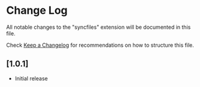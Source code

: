 # Change Log

All notable changes to the "syncfiles" extension will be documented in this file.

Check [Keep a Changelog](http://keepachangelog.com/) for recommendations on how to structure this file.

## [1.0.1]

- Initial release